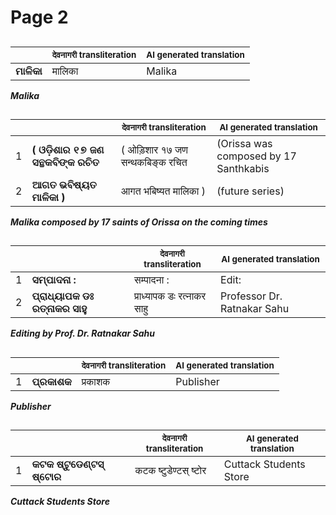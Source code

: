 # Page 2
## 
| | <sub>देवनागरी transliteration</sub> | <sub>AI generated translation</sub> |
| --- | --- | ---|
| **ମାଳିକା** | मालिका | Malika | <!-- Block 1 -->
<!-- Section [1],  -->
<!-- Placeholder for translation. Place text between the underscores(_) and with no leading or trailing spaces. -->
**_Malika_**


## 
| | | <sub>देवनागरी transliteration</sub> | <sub>AI generated translation</sub> |
| --- | --- | --- | ---|
| 1 | **( ଓଡ଼ିଶାର ୧୭ ଜଣ ସନ୍ଥକବିଙ୍କ ରଚିତ** | ( ओड़िशार १७ जण सन्थकबिङ्क रचित | (Orissa was composed by 17 Santhkabis | <!-- Block 2 -->
| 2 | **ଆଗତ ଭବିଷ୍ୟତ ମାଳିକା )** | आगत भबिष्यत मालिका ) | (future series) | <!-- Block 2 -->
<!-- Section [2],  -->
<!-- Placeholder for translation. Place text between the underscores(_) and with no leading or trailing spaces. -->
**_Malika composed by 17 saints of Orissa on the coming times_**


## 
| | | <sub>देवनागरी transliteration</sub> | <sub>AI generated translation</sub> |
| --- | --- | --- | ---|
| 1 | **ସମ୍ପାଦନା :** | सम्पादना : | Edit: | <!-- Block 3 -->
| 2 | **ପ୍ରାଧ୍ୟାପକ ଡଃ ରତ୍ନାକର ସାହୁ** | प्राध्यापक डः रत्नाकर साहु | Professor Dr. Ratnakar Sahu | <!-- Block 3 -->
<!-- Section [3],  -->
<!-- Placeholder for translation. Place text between the underscores(_) and with no leading or trailing spaces. -->
**_Editing by Prof. Dr. Ratnakar Sahu_**


## 
| | | <sub>देवनागरी transliteration</sub> | <sub>AI generated translation</sub> |
| --- | --- | --- | ---|
| 1 | **ପ୍ରକାଶକ** | प्रकाशक | Publisher | <!-- Block 4 -->
<!-- Section [4],  -->
<!-- Placeholder for translation. Place text between the underscores(_) and with no leading or trailing spaces. -->
**_Publisher_**


## 
| | | <sub>देवनागरी transliteration</sub> | <sub>AI generated translation</sub> |
| --- | --- | --- | ---|
| 1 | **କଟକ ଷ୍ଟୁଡେଣ୍ଟସ୍ ଷ୍ଟୋର** | कटक ष्टुडेण्टस् ष्टोर | Cuttack Students Store | <!-- Block 5 -->
<!-- Section [5],  -->
<!-- Placeholder for translation. Place text between the underscores(_) and with no leading or trailing spaces. -->
**_Cuttack Students Store_**
